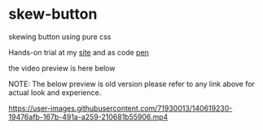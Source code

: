 # skew-button
skewing button using pure css 

Hands-on trial at my [site](https://skew-button.vercel.app/) and as code [pen](https://codepen.io/bhargavkadali39/pen/ExvEomy)

the video preview is here below

NOTE: The below preview is old version please refer to any link above for actual look and experience.


https://user-images.githubusercontent.com/71930013/140619230-19476afb-167b-491a-a259-210681b55906.mp4

